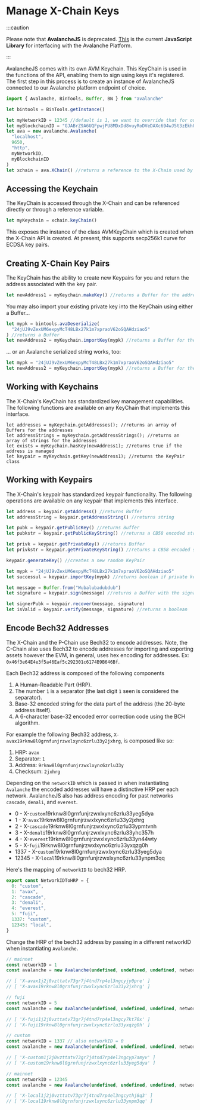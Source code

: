 # Manage X-Chain Keys

:::caution

Please note that **AvalancheJS** is deprecated.
[This](https://www.npmjs.com/package/@avalabs/avalanchejs) is the current **JavaScript Library**
 for interfacing 
with the Avalanche Platform.


:::

AvalancheJS comes with its own AVM Keychain. This KeyChain is used in the
functions of the API, enabling them to sign using keys it's registered. The
first step in this process is to create an instance of AvalancheJS connected to
our Avalanche platform endpoint of choice.

```ts
import { Avalanche, BinTools, Buffer, BN } from "avalanche"

let bintools = BinTools.getInstance()

let myNetworkID = 12345 //default is 1, we want to override that for our local network
let myBlockchainID = "GJABrZ9A6UQFpwjPU8MDxDd8vuyRoDVeDAXc694wJ5t3zEkhU" // The X-Chain blockchainID on this network
let ava = new avalanche.Avalanche(
  "localhost",
  9650,
  "http",
  myNetworkID,
  myBlockchainID
)
let xchain = ava.XChain() //returns a reference to the X-Chain used by AvalancheJS
```

## Accessing the Keychain

The KeyChain is accessed through the X-Chain and can be referenced directly or through a reference variable.

```ts
let myKeychain = xchain.keyChain()
```

This exposes the instance of the class AVMKeyChain which is created when the
X-Chain API is created. At present, this supports secp256k1 curve for ECDSA key
pairs.

## Creating X-Chain Key Pairs

The KeyChain has the ability to create new Keypairs for you and return the
address associated with the key pair.

```ts
let newAddress1 = myKeychain.makeKey() //returns a Buffer for the address
```

You may also import your existing private key into the KeyChain using either a Buffer…

```ts
let mypk = bintools.avaDeserialize(
  "24jUJ9vZexUM6expyMcT48LBx27k1m7xpraoV62oSQAHdziao5"
) //returns a Buffer
let newAddress2 = myKeychain.importKey(mypk) //returns a Buffer for the address
```

… or an Avalanche serialized string works, too:

```ts
let mypk = "24jUJ9vZexUM6expyMcT48LBx27k1m7xpraoV62oSQAHdziao5"
let newAddress2 = myKeychain.importKey(mypk) //returns a Buffer for the address
```

## Working with Keychains

The X-Chain's KeyChain has standardized key management capabilities. The
following functions are available on any KeyChain that implements this
interface.

```text
let addresses = myKeychain.getAddresses(); //returns an array of Buffers for the addresses
let addressStrings = myKeychain.getAddressStrings(); //returns an array of strings for the addresses
let exists = myKeychain.hasKey(newAddress1); //returns true if the address is managed
let keypair = myKeychain.getKey(newAddress1); //returns the KeyPair class
```

## Working with Keypairs

The X-Chain's keypair has standardized keypair functionality. The following
operations are available on any keypair that implements this interface.

```ts
let address = keypair.getAddress() //returns Buffer
let addressString = keypair.getAddressString() //returns string

let pubk = keypair.getPublicKey() //returns Buffer
let pubkstr = keypair.getPublicKeyString() //returns a CB58 encoded string

let privk = keypair.getPrivateKey() //returns Buffer
let privkstr = keypair.getPrivateKeyString() //returns a CB58 encoded string

keypair.generateKey() //creates a new random KeyPair

let mypk = "24jUJ9vZexUM6expyMcT48LBx27k1m7xpraoV62oSQAHdziao5"
let successul = keypair.importKey(mypk) //returns boolean if private key imported successfully

let message = Buffer.from("Wubalubadubdub")
let signature = keypair.sign(message) //returns a Buffer with the signature

let signerPubk = keypair.recover(message, signature)
let isValid = keypair.verify(message, signature) //returns a boolean
```

## Encode Bech32 Addresses

The X-Chain and the P-Chain use Bech32 to encode addresses. Note, the C-Chain
also uses Bech32 to encode addresses for importing and exporting assets however
the EVM, in general, uses hex encoding for addresses. Ex:
`0x46f3e64E4e3f5a46Eaf5c292301c6174B9B646Bf`.

Each Bech32 address is composed of the following components

1. A Human-Readable Part (HRP).
2. The number `1` is a separator (the last digit `1` seen is considered the separator).
3. Base-32 encoded string for the data part of the address (the 20-byte address itself).
4. A 6-character base-32 encoded error correction code using the BCH algorithm.

For example the following Bech32 address,
`X-avax19rknw8l0grnfunjrzwxlxync6zrlu33y2jxhrg`, is composed like so:

1. HRP: `avax`
2. Separator: `1`
3. Address: `9rknw8l0grnfunjrzwxlxync6zrlu33y`
4. Checksum: `2jxhrg`

Depending on the `networkID` which is passed in when instantiating `Avalanche`
the encoded addresses will have a distinctive HRP per each network. AvalancheJS
also has address encoding for past networks `cascade`, `denali`, and `everest`.

- 0 - X-`custom`19rknw8l0grnfunjrzwxlxync6zrlu33yeg5dya
- 1 - X-`avax`19rknw8l0grnfunjrzwxlxync6zrlu33y2jxhrg
- 2 - X-`cascade`19rknw8l0grnfunjrzwxlxync6zrlu33ypmtvnh
- 3 - X-`denali`19rknw8l0grnfunjrzwxlxync6zrlu33yhc357h
- 4 - X-`everest`19rknw8l0grnfunjrzwxlxync6zrlu33yn44wty
- 5 - X-`fuji`19rknw8l0grnfunjrzwxlxync6zrlu33yxqzg0h
- 1337 - X-`custom`19rknw8l0grnfunjrzwxlxync6zrlu33yeg5dya
- 12345 - X-`local`19rknw8l0grnfunjrzwxlxync6zrlu33ynpm3qq

Here's the mapping of `networkID` to bech32 HRP.

```ts
export const NetworkIDToHRP = {
  0: "custom",
  1: "avax",
  2: "cascade",
  3: "denali",
  4: "everest",
  5: "fuji",
  1337: "custom",
  12345: "local",
}
```

Change the HRP of the bech32 address by passing in a different networkID when instantiating `Avalanche`.

```ts
// mainnet
const networkID = 1
const avalanche = new Avalanche(undefined, undefined, undefined, networkID)

// [ 'X-avax1j2j0vzttatv73gr7j4tnd7rp4el3ngcyjy0pre' ]
// [ 'X-avax19rknw8l0grnfunjrzwxlxync6zrlu33y2jxhrg' ]
```

```ts
// fuji
const networkID = 5
const avalanche = new Avalanche(undefined, undefined, undefined, networkID)

// [ 'X-fuji1j2j0vzttatv73gr7j4tnd7rp4el3ngcy7kt70x' ]
// [ 'X-fuji19rknw8l0grnfunjrzwxlxync6zrlu33yxqzg0h' ]
```

```ts
// custom
const networkID = 1337 // also networkID = 0
const avalanche = new Avalanche(undefined, undefined, undefined, networkID)

// [ 'X-custom1j2j0vzttatv73gr7j4tnd7rp4el3ngcyp7amyv' ]
// [ 'X-custom19rknw8l0grnfunjrzwxlxync6zrlu33yeg5dya' ]
```

```ts
// mainnet
const networkID = 12345
const avalanche = new Avalanche(undefined, undefined, undefined, networkID)

// [ 'X-local1j2j0vzttatv73gr7j4tnd7rp4el3ngcythj8q3' ]
// [ 'X-local19rknw8l0grnfunjrzwxlxync6zrlu33ynpm3qq' ]
```
